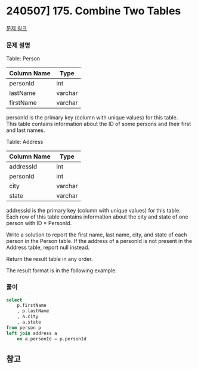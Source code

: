 # 240507] 175. Combine Two Tables

[문제 링크](https://leetcode.com/problems/combine-two-tables/description/)

### 문제 설명
Table: Person  

| Column Name | Type    |
|-------------|---------|
| personId    | int     |
| lastName    | varchar |
| firstName   | varchar |

personId is the primary key (column with unique values) for this table.  
This table contains information about the ID of some persons and their first and last names.  

Table: Address  

| Column Name | Type    |  
|-------------|---------|  
| addressId   | int     |  
| personId    | int     |  
| city        | varchar |  
| state       | varchar |  

addressId is the primary key (column with unique values) for this table.  
Each row of this table contains information about the city and state of one person with ID = PersonId.  
  
Write a solution to report the first name, last name, city, and state of each person in the Person table. If the address of a personId is not present in the Address table, report null instead.  

Return the result table in any order.  
  
The result format is in the following example.  

### 풀이
```sql
select
    p.firstName
    , p.lastName
    , a.city
    , a.state
from person p
left join address a
    on a.personId = p.personId
```

## 참고
